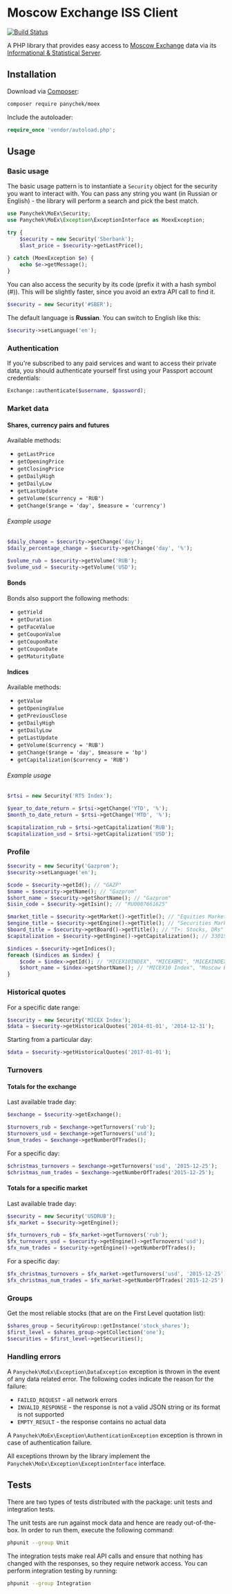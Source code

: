 Moscow Exchange ISS Client
=======================

[![Build Status](https://travis-ci.org/panychek/moex.svg?branch=master)](https://travis-ci.org/panychek/moex)

A PHP library that provides easy access to [Moscow Exchange](https://www.moex.com/) data via its [Informational & Statistical Server](https://www.moex.com/a2920).

## Installation

Download via [Composer](https://getcomposer.org):

```sh
composer require panychek/moex
```

Include the autoloader:

```php
require_once 'vendor/autoload.php';
```

## Usage

### Basic usage

The basic usage pattern is to instantiate a `Security` object for the security you want to interact with. You can pass any string you want (in Russian or English) - the library will perform a search and pick the best match.

```php
use Panychek\MoEx\Security;
use Panychek\MoEx\Exception\ExceptionInterface as MoexException;

try {
    $security = new Security('Sberbank');
    $last_price = $security->getLastPrice();
    
} catch (MoexException $e) {
    echo $e->getMessage();
}
```

You can also access the security by its code (prefix it with a hash symbol (#)). This will be slightly faster, since you avoid an extra API call to find it.

```php
$security = new Security('#SBER');
```

The default language is **Russian**. You can switch to English like this:

```php
$security->setLanguage('en');
```

### Authentication
If you're subscribed to any paid services and want to access their private data, you should authenticate yourself first using your Passport account credentials:
```php
Exchange::authenticate($username, $password);
```

### Market data

#### Shares, currency pairs and futures

Available methods:

* `getLastPrice`
* `getOpeningPrice`
* `getClosingPrice`
* `getDailyHigh`
* `getDailyLow`
* `getLastUpdate`
* `getVolume($currency = 'RUB')`
* `getChange($range = 'day', $measure = 'currency')`

###### Example usage

```php
$daily_change = $security->getChange('day');
$daily_percentage_change = $security->getChange('day', '%');

$volume_rub = $security->getVolume('RUB');
$volume_usd = $security->getVolume('USD');
```

#### Bonds

Bonds also support the following methods:

* `getYield`
* `getDuration`
* `getFaceValue`
* `getCouponValue`
* `getCouponRate`
* `getCouponDate`
* `getMaturityDate`

#### Indices

Available methods:

* `getValue`
* `getOpeningValue`
* `getPreviousClose`
* `getDailyHigh`
* `getDailyLow`
* `getLastUpdate`
* `getVolume($currency = 'RUB')`
* `getChange($range = 'day', $measure = 'bp')`
* `getCapitalization($currency = 'RUB')`

###### Example usage

```php
$rtsi = new Security('RTS Index');

$year_to_date_return = $rtsi->getChange('YTD', '%');
$month_to_date_return = $rtsi->getChange('MTD', '%');

$capitalization_rub = $rtsi->getCapitalization('RUB');
$capitalization_usd = $rtsi->getCapitalization('USD');
```

### Profile

```php
$security = new Security('Gazprom');
$security->setLanguage('en');

$code = $security->getId(); // "GAZP"
$name = $security->getName(); // "Gazprom"
$short_name = $security->getShortName(); // "Gazprom"
$isin_code = $security->getIsin(); // "RU0007661625"

$market_title = $security->getMarket()->getTitle(); // "Equities Market"
$engine_title = $security->getEngine()->getTitle(); // "Securities Market"
$board_title = $security->getBoard()->getTitle(); // "T+: Stocks, DRs"
$capitalization = $security->getEngine()->getCapitalization(); // 33015281259414 RUB

$indices = $security->getIndices();
foreach ($indices as $index) {
    $code = $index->getId(); // "MICEX10INDEX", "MICEXBMI", "MICEXINDEXCF", etc.
    $short_name = $index->getShortName(); // "MICEX10 Index", "Moscow Exchange Broad Market Index", "MICEX Index", etc.
}
```

### Historical quotes

For a specific date range:

```php
$security = new Security('MICEX Index');
$data = $security->getHistoricalQuotes('2014-01-01', '2014-12-31');
```

Starting from a particular day:

```php
$data = $security->getHistoricalQuotes('2017-01-01');
```

### Turnovers

#### Totals for the exchange

Last available trade day:

```php
$exchange = $security->getExchange();

$turnovers_rub = $exchange->getTurnovers('rub'); 
$turnovers_usd = $exchange->getTurnovers('usd');
$num_trades = $exchange->getNumberOfTrades(); 
```

For a specific day:

```php
$christmas_turnovers = $exchange->getTurnovers('usd', '2015-12-25');
$christmas_num_trades = $exchange->getNumberOfTrades('2015-12-25');
```

#### Totals for a specific market

Last available trade day:

```php
$security = new Security('USDRUB');
$fx_market = $security->getEngine();

$fx_turnovers_rub = $fx_market->getTurnovers('rub');
$fx_turnovers_usd = $security->getEngine()->getTurnovers('usd');
$fx_num_trades = $security->getEngine()->getNumberOfTrades(); 
```

For a specific day:

```php
$fx_christmas_turnovers = $fx_market->getTurnovers('usd', '2015-12-25');
$fx_christmas_num_trades = $fx_market->getNumberOfTrades('2015-12-25');
```

### Groups

Get the most reliable stocks (that are on the First Level quotation list):

```php
$shares_group = SecurityGroup::getInstance('stock_shares');
$first_level = $shares_group->getCollection('one');
$securities = $first_level->getSecurities();
```

### Handling errors
A `Panychek\MoEx\Exception\DataException` exception is thrown in the event of any data related error.
The following codes indicate the reason for the failure:

 * `FAILED_REQUEST` - all network errors
 * `INVALID_RESPONSE` - the response is not a valid JSON string or its format is not supported
 * `EMPTY_RESULT` - the response contains no actual data

A `Panychek\MoEx\Exception\AuthenticationException` exception is thrown in case of authentication failure.

All exceptions thrown by the library implement the `Panychek\MoEx\Exception\ExceptionInterface` interface.

## Tests
There are two types of tests distributed with the package: unit tests and integration tests.

The unit tests are run against mock data and hence are ready out-of-the-box. In order to run them, execute the following command:

```sh
phpunit --group Unit
```

The integration tests make real API calls and ensure that nothing has changed with the responses, so they require network access. You can perform integration testing by running:

```sh
phpunit --group Integration
```
